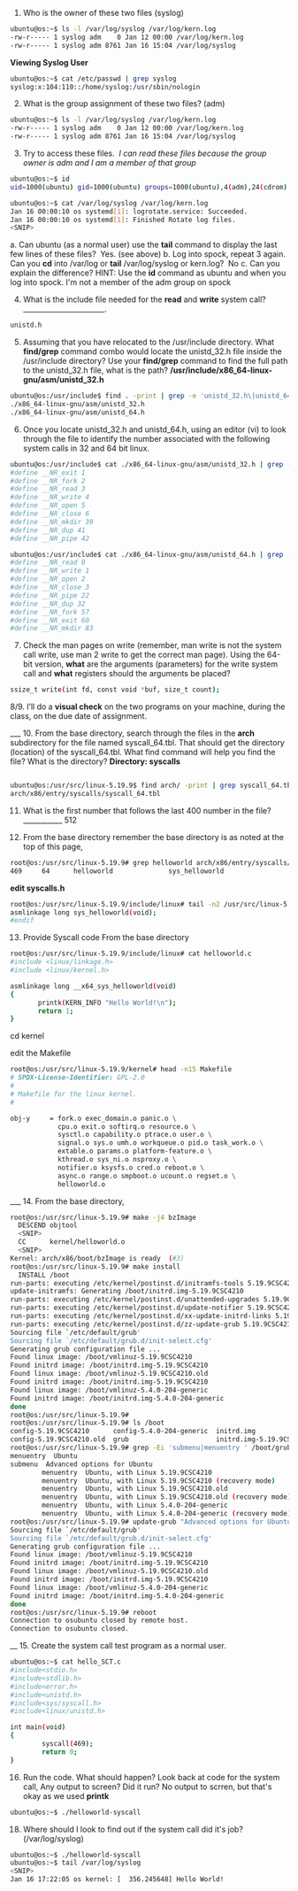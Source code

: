 

1. Who is the owner of these two files (syslog)
```bash
ubuntu@os:~$ ls -l /var/log/syslog /var/log/kern.log
-rw-r----- 1 syslog adm    0 Jan 12 00:00 /var/log/kern.log
-rw-r----- 1 syslog adm 8761 Jan 16 15:04 /var/log/syslog

```
**Viewing Syslog User**
```bash
ubuntu@os:~$ cat /etc/passwd | grep syslog
syslog:x:104:110::/home/syslog:/usr/sbin/nologin

```
2. What is the group assignment of these two files? (adm)
```bash
ubuntu@os:~$ ls -l /var/log/syslog /var/log/kern.log
-rw-r----- 1 syslog adm    0 Jan 12 00:00 /var/log/kern.log
-rw-r----- 1 syslog adm 8761 Jan 16 15:04 /var/log/syslog

```
3. Try to access these files. 
   *I can read these files because the group owner is adm and I am a member of that group*
```bash
ubuntu@os:~$ id
uid=1000(ubuntu) gid=1000(ubuntu) groups=1000(ubuntu),4(adm),24(cdrom),27(sudo),30(dip),46(plugdev),117(lxd)

ubuntu@os:~$ cat /var/log/syslog /var/log/kern.log
Jan 16 00:00:10 os systemd[1]: logrotate.service: Succeeded.
Jan 16 00:00:10 os systemd[1]: Finished Rotate log files.
<SNIP>
```
a. Can ubuntu (as a normal user) use the **tail** command to display the last few lines of these files? 
Yes. (see above)
b. Log into spock, repeat 3 again. Can you **cd** into /var/log or **tail** /var/log/syslog or kern.log? 
No
c. Can you explain the difference? HINT: Use the **id** command as ubuntu and when you log into spock.
I'm not a member of the adm group on spock

4. What is the include file needed for the **read** and **write** system call? _______________________.
```bash
unistd.h
```

5. Assuming that you have relocated to the /usr/include directory. What **find/grep** command combo would locate the unistd_32.h file inside the /usr/include directory? Use your **find/grep** command to find the full path to the unistd_32.h file, what is the path?
	**/usr/include/x86_64-linux-gnu/asm/unistd_32.h**
```bash
ubuntu@os:/usr/include$ find . -print | grep -e 'unistd_32.h\|unistd_64.h'
./x86_64-linux-gnu/asm/unistd_32.h
./x86_64-linux-gnu/asm/unistd_64.h
```

6. Once you locate unistd_32.h and unistd_64.h, using an editor (vi) to look through the file to identify the number associated with the following system calls in 32 and 64 bit linux. 

```bash
ubuntu@os:/usr/include$ cat ./x86_64-linux-gnu/asm/unistd_32.h | grep -e ' __NR_read \| __NR_write \|__NR_open \|__NR_close \|__NR_mkdir \|__NR_fork \|__NR_exit \|__NR_dup \|__NR_pipe '
#define __NR_exit 1
#define __NR_fork 2
#define __NR_read 3
#define __NR_write 4
#define __NR_open 5
#define __NR_close 6
#define __NR_mkdir 39
#define __NR_dup 41
#define __NR_pipe 42

ubuntu@os:/usr/include$ cat ./x86_64-linux-gnu/asm/unistd_64.h | grep -e ' __NR_read \| __NR_write \|__NR_open \|__NR_close \|__NR_mkdir \|__NR_fork \|__NR_exit \|__NR_dup \|__NR_pipe '
#define __NR_read 0
#define __NR_write 1
#define __NR_open 2
#define __NR_close 3
#define __NR_pipe 22
#define __NR_dup 32
#define __NR_fork 57
#define __NR_exit 60
#define __NR_mkdir 83

```
7. Check the man pages on write (remember, man write is not the system call write, use man 2 write to get the correct man page). Using the 64-bit version, **what** are the arguments (parameters) for the write system call and **what** registers should the arguments be placed?
```bash
ssize_t write(int fd, const void *buf, size_t count);
```

8/9. I’ll do a **visual check** on the two programs on your machine, during the class, on the due date of assignment.

___ 10. From the base directory, search through the files in the **arch** subdirectory for the file named syscall_64.tbl. That should get the directory (location) of the syscall_64.tbl. What find command will help you find the file? What is the directory?
**Directory: syscalls**
```bash

ubuntu@os:/usr/src/linux-5.19.9$ find arch/ -print | grep syscall_64.tbl
arch/x86/entry/syscalls/syscall_64.tbl

```
11. What is the first number that follows the last 400 number in the file? ___________
512

 12. From the base directory remember the base directory is as noted at the top of this page,
```bash
root@os:/usr/src/linux-5.19.9# grep helloworld arch/x86/entry/syscalls/syscall_64.tbl
469     64      helloworld              sys_helloworld

```

**edit syscalls.h**
```bash
root@os:/usr/src/linux-5.19.9/include/linux# tail -n2 /usr/src/linux-5.19.9/include/linux/syscalls.h
asmlinkage long sys_helloworld(void);
#endif
```
 13. Provide Syscall code From the base directory
 ```bash
 root@os:/usr/src/linux-5.19.9/include/linux# cat helloworld.c
#include <linux/linkage.h>
#include <linux/kernel.h>

asmlinkage long __x64_sys_helloworld(void)
{
        printk(KERN_INFO "Hello World!\n");
        return 1;
}
```

cd kernel

edit the Makefile
```bash
root@os:/usr/src/linux-5.19.9/kernel# head -n15 Makefile
# SPDX-License-Identifier: GPL-2.0
#
# Makefile for the linux kernel.
#

obj-y     = fork.o exec_domain.o panic.o \
            cpu.o exit.o softirq.o resource.o \
            sysctl.o capability.o ptrace.o user.o \
            signal.o sys.o umh.o workqueue.o pid.o task_work.o \
            extable.o params.o platform-feature.o \
            kthread.o sys_ni.o nsproxy.o \
            notifier.o ksysfs.o cred.o reboot.o \
            async.o range.o smpboot.o ucount.o regset.o \
            helloworld.o

```

___ 14. From the base directory, 

```bash
root@os:/usr/src/linux-5.19.9# make -j4 bzImage
  DESCEND objtool
  <SNIP>
  CC      kernel/helloworld.o
  <SNIP>
Kernel: arch/x86/boot/bzImage is ready  (#3)
root@os:/usr/src/linux-5.19.9# make install
  INSTALL /boot
run-parts: executing /etc/kernel/postinst.d/initramfs-tools 5.19.9CSC4210 /boot/vmlinuz-5.19.9CSC4210
update-initramfs: Generating /boot/initrd.img-5.19.9CSC4210
run-parts: executing /etc/kernel/postinst.d/unattended-upgrades 5.19.9CSC4210 /boot/vmlinuz-5.19.9CSC4210
run-parts: executing /etc/kernel/postinst.d/update-notifier 5.19.9CSC4210 /boot/vmlinuz-5.19.9CSC4210
run-parts: executing /etc/kernel/postinst.d/xx-update-initrd-links 5.19.9CSC4210 /boot/vmlinuz-5.19.9CSC4210
run-parts: executing /etc/kernel/postinst.d/zz-update-grub 5.19.9CSC4210 /boot/vmlinuz-5.19.9CSC4210
Sourcing file `/etc/default/grub'
Sourcing file `/etc/default/grub.d/init-select.cfg'
Generating grub configuration file ...
Found linux image: /boot/vmlinuz-5.19.9CSC4210
Found initrd image: /boot/initrd.img-5.19.9CSC4210
Found linux image: /boot/vmlinuz-5.19.9CSC4210.old
Found initrd image: /boot/initrd.img-5.19.9CSC4210
Found linux image: /boot/vmlinuz-5.4.0-204-generic
Found initrd image: /boot/initrd.img-5.4.0-204-generic
done
root@os:/usr/src/linux-5.19.9#
root@os:/usr/src/linux-5.19.9# ls /boot
config-5.19.9CSC4210      config-5.4.0-204-generic  initrd.img                initrd.img-5.4.0-204-generic  System.map-5.19.9CSC4210      System.map-5.4.0-204-generic  vmlinuz-5.19.9CSC4210      vmlinuz-5.4.0-204-generic
config-5.19.9CSC4210.old  grub                      initrd.img-5.19.9CSC4210  lost+found                    System.map-5.19.9CSC4210.old  vmlinuz                       vmlinuz-5.19.9CSC4210.old  vmlinuz.old
root@os:/usr/src/linux-5.19.9# grep -Ei 'submenu|menuentry ' /boot/grub/grub.cfg | sed -re "s/(.? )'([^']+)'.*/\1 \2/"
menuentry  Ubuntu
submenu  Advanced options for Ubuntu
        menuentry  Ubuntu, with Linux 5.19.9CSC4210
        menuentry  Ubuntu, with Linux 5.19.9CSC4210 (recovery mode)
        menuentry  Ubuntu, with Linux 5.19.9CSC4210.old
        menuentry  Ubuntu, with Linux 5.19.9CSC4210.old (recovery mode)
        menuentry  Ubuntu, with Linux 5.4.0-204-generic
        menuentry  Ubuntu, with Linux 5.4.0-204-generic (recovery mode)
root@os:/usr/src/linux-5.19.9# update-grub "Advanced options for Ubuntu>Ubuntu, with Linux 5.19.9CSC4210"
Sourcing file `/etc/default/grub'
Sourcing file `/etc/default/grub.d/init-select.cfg'
Generating grub configuration file ...
Found linux image: /boot/vmlinuz-5.19.9CSC4210
Found initrd image: /boot/initrd.img-5.19.9CSC4210
Found linux image: /boot/vmlinuz-5.19.9CSC4210.old
Found initrd image: /boot/initrd.img-5.19.9CSC4210
Found linux image: /boot/vmlinuz-5.4.0-204-generic
Found initrd image: /boot/initrd.img-5.4.0-204-generic
done
root@os:/usr/src/linux-5.19.9# reboot
Connection to osubuntu closed by remote host.
Connection to osubuntu closed.

```


__ 15. Create the system call test program as a normal user.
```bash
ubuntu@os:~$ cat hello_SCT.c
#include<stdio.h>
#include<stdlib.h>
#include<error.h>
#include<unistd.h>
#include<sys/syscall.h>
#include<linux/unistd.h>

int main(void)
{
        syscall(469);
        return 0;
}

```
16. Run the code. What should happen? Look back at code for the system call, Any output to screen? Did it run?
No output to scrren, but that's okay as we used **printk**
```bash
ubuntu@os:~$ ./helloworld-syscall
```

18. Where should I look to find out if the system call did it's job? (/var/log/syslog)
```bash
ubuntu@os:~$ ./helloworld-syscall
ubuntu@os:~$ tail /var/log/syslog
<SNIP>
Jan 16 17:22:05 os kernel: [  356.245648] Hello World!
```